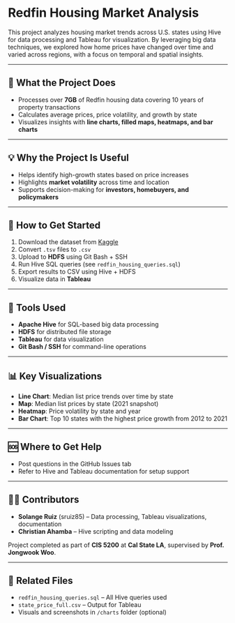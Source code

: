 # Redfin Housing Market Analysis

This project analyzes housing market trends across U.S. states using Hive for data processing and Tableau for visualization. By leveraging big data techniques, we explored how home prices have changed over time and varied across regions, with a focus on temporal and spatial insights.

---

## 📌 What the Project Does
- Processes over **7GB** of Redfin housing data covering 10 years of property transactions
- Calculates average prices, price volatility, and growth by state
- Visualizes insights with **line charts, filled maps, heatmaps, and bar charts**

---

## 💡 Why the Project Is Useful
- Helps identify high-growth states based on price increases
- Highlights **market volatility** across time and location
- Supports decision-making for **investors, homebuyers, and policymakers**

---

## 🚀 How to Get Started
1. Download the dataset from [Kaggle](https://www.kaggle.com/datasets/thuynyle/redfin-housing-market-data)
2. Convert `.tsv` files to `.csv`
3. Upload to **HDFS** using Git Bash + SSH
4. Run Hive SQL queries (see `redfin_housing_queries.sql`)
5. Export results to CSV using Hive + HDFS
6. Visualize data in **Tableau**

---

## 🔧 Tools Used
- **Apache Hive** for SQL-based big data processing
- **HDFS** for distributed file storage
- **Tableau** for data visualization
- **Git Bash / SSH** for command-line operations

---

## 📊 Key Visualizations
- **Line Chart**: Median list price trends over time by state
- **Map**: Median list prices by state (2021 snapshot)
- **Heatmap**: Price volatility by state and year
- **Bar Chart**: Top 10 states with the highest price growth from 2012 to 2021

---

## 🆘 Where to Get Help
- Post questions in the GitHub Issues tab
- Refer to Hive and Tableau documentation for setup support

---

## 👩‍💻 Contributors
- **Solange Ruiz** (sruiz85) – Data processing, Tableau visualizations, documentation
- **Christian Ahamba** – Hive scripting and data modeling

Project completed as part of **CIS 5200** at **Cal State LA**, supervised by **Prof. Jongwook Woo**.

---

## 📁 Related Files
- `redfin_housing_queries.sql` – All Hive queries used
- `state_price_full.csv` – Output for Tableau
- Visuals and screenshots in `/charts` folder (optional)
